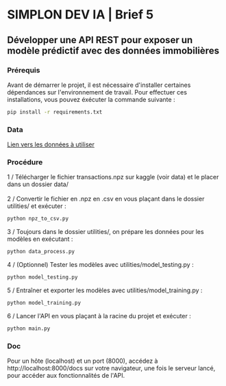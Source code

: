 # SIMPLON DEV IA | Brief 5

## Développer une API REST pour exposer un modèle prédictif avec des données immobilières

### Prérequis

Avant de démarrer le projet, il est nécessaire d'installer certaines dépendances sur l'environnement de travail. Pour effectuer ces installations, vous pouvez éxécuter la commande suivante :
```bash
pip install -r requirements.txt
```

### Data

[Lien vers les données à utiliser](https://www.kaggle.com/datasets/benoitfavier/immobilier-france/data)

### Procédure

1 / Télécharger le fichier transactions.npz sur kaggle (voir data) et le placer dans un dossier data/<br><br>
2 / Convertir le fichier en .npz en .csv en vous plaçant dans le dossier utilities/ et exécuter :
```bash
python npz_to_csv.py
```
3 / Toujours dans le dossier utilities/, on prépare les données pour les modèles en exécutant :
```bash
python data_process.py
```
4 / (Optionnel) Tester les modèles avec utilities/model_testing.py :
```bash
python model_testing.py
```
5 / Entraîner et exporter les modèles avec utilities/model_training.py :
```bash
python model_training.py
```
6 / Lancer l'API en vous plaçant à la racine du projet et exécuter :
```bash
python main.py
```

### Doc

Pour un hôte (localhost) et un port (8000), accédez à http://localhost:8000/docs sur votre navigateur, une fois le serveur lancé, pour accéder aux fonctionnalités de l'API.
